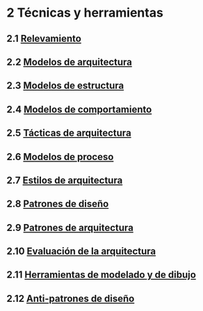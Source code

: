 # 2 Técnicas y herramientas

## 2.1 [Relevamiento](./2_01_.Relevamiento/2_01_.Relevamiento.md)

## 2.2 [Modelos de arquitectura](./2_02_.Arquitectura/2_02_.Arquitectura.md)

## 2.3 [Modelos de estructura](./2_03_.Modelos_de_estructura/2_03_.Modelos_de_estructura.md)

## 2.4 [Modelos de comportamiento](./2_04_.Modelos_de_comportamiento/2_04_.Modelos_de_comportamiento.md)

## 2.5 [Tácticas de arquitectura](./2_05_.Tacticas_arquitectura/2_05_.Tacticas_arquitectura.md)

## 2.6 [Modelos de proceso](./2_06_.Modelos_de_proceso/2_06_.Modelos_de_proceso.md)

## 2.7 [Estilos de arquitectura](./2_07_.Estilos_arquitectura/2_07_.Estilos_arquitectura.md)

## 2.8 [Patrones de diseño](./2_08_.Patrones_de_diseno/2_08_.Patrones_de_diseno.md)

## 2.9 [Patrones de arquitectura](./2_09_.Patrones_de_arquitectura.md/2_09_.Patrones_de_arquitectura.md)

## 2.10 [Evaluación de la arquitectura](./2_10_.Evaluacion_arquitectura/2_10_.Evaluacion_arquitectura.md)

## 2.11 [Herramientas de modelado y de dibujo](./2_11_.Herramientas_modelado_y_dibujo/2_11_Herramientas_modelado_y_dibujo.md)

## 2.12 [Anti-patrones de diseño](./2_12_.Antipatrones_de_diseno/2_12_Antipatrones_de_diseno.md)
